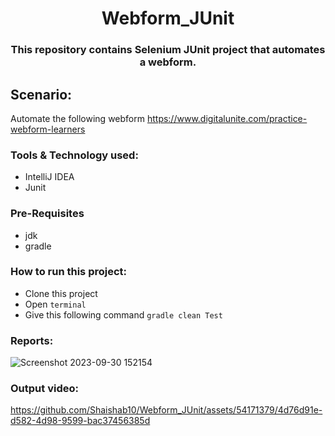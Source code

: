 # <div align=center > Webform_JUnit </div>

### <div align=center>This repository contains Selenium JUnit project that automates a webform.</div>

## Scenario:
Automate the following webform
https://www.digitalunite.com/practice-webform-learners

### Tools & Technology used:
- IntelliJ IDEA
- Junit

### Pre-Requisites
- jdk
- gradle

### How to run this project:
- Clone this project
- Open ```terminal```
- Give this following command  ```gradle clean Test```

### Reports:
![Screenshot 2023-09-30 152154](https://github.com/Shaishab10/Webform_JUnit/assets/54171379/2cb157f9-b3b4-4429-a984-72ac11e217a0)

### Output video:

https://github.com/Shaishab10/Webform_JUnit/assets/54171379/4d76d91e-d582-4d98-9599-bac37456385d



